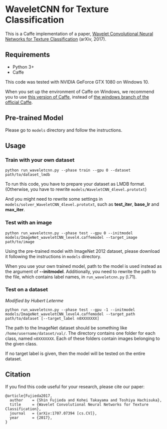# WaveletCNN for Texture Classification

This is a Caffe implementation of a paper, [Wavelet Convolutional Neural Networks for Texture Classification](https://arxiv.org/abs/1707.07394) (arXiv, 2017).

## Requirements

- Python 3+
- Caffe

This code was tested with NVIDIA GeForce GTX 1080 on Windows 10.

When you set up the environment of Caffe on Windows, we recommend you to use [this version of Caffe](https://github.com/willyd/caffe/tree/windows), instead of [the windows branch of the official Caffe](https://github.com/BVLC/caffe/tree/windows).

## Pre-trained Model

Please go to `models` directory and follow the instructions.

## Usage

### Train with your own dataset

```
python run_waveletcnn.py --phase train --gpu 0 --dataset path/to/dataset_lmdb
```

To run this code, you have to prepare your dataset as LMDB format. (Otherwise, you have to rewrite `models/WaveletCNN_4level.prototxt`)

And you might need to rewrite some settings in `models/solver_WaveletCNN_4level.prototxt`, such as **test_iter**, **base_lr** and **max_iter**.

### Test with an image

```
python run_waveletcnn.py --phase test --gpu 0 --initmodel models/ImageNet_waveletCNN_level4.caffemodel --target_image path/to/image
```

Using the pre-trained model with ImageNet 2012 dataset, please download it following the instructions in `models` directory.

When you use your own trained model, path to the model is used instead as the argument of **--initmodel**. Additionally, you need to rewrite the path to the file, which contains label names, in `run_waveletcnn.py` (l.71).

### Test on a dataset
*Modified by Hubert Leterme*

```
python run_waveletcnn.py --phase test --gpu -1 --initmodel models/ImageNet_waveletCNN_level4.caffemodel --target_path path/to/dataset [--target_label n0XXXXXXX]
```
The path to the ImageNet dataset should be something like `/home/username/dataset/val/`. The directory contains one folder for each class, named `n0XXXXXXX`. Each of these folders contain images belonging to the given class.

If no target label is given, then the model will be tested on the entire dataset.


## Citation

If you find this code useful for your research, please cite our paper:

```
@article{Fujieda2017,
  author    = {Shin Fujieda and Kohei Takayama and Toshiya Hachisuka},
  title     = {Wavelet Convolutional Neural Networks for Texture Classification},
  journal   = {arXiv:1707.07394 [cs.CV]},
  year      = {2017},
}
```
